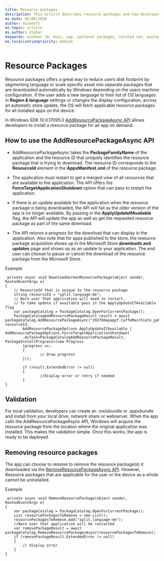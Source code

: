 ```yaml
---
title: Resource packages
description: This article describes resource packages and how developers can use them in their code.
ms.date: 02/06/2020
author: dianmsft
ms.topic: article
ms.author: diahar
keywords: windows 10, msix, uwp, optional packages, related set, package extension, visual studio
ms.localizationpriority: medium
---
```


# Resource Packages 
Resource packages offers a great way to reduce users disk footprint by segmenting language or scale specific asset into separate packages that are downloaded automatically by Windows depending on the users machine configuration. If the user adds a new language to their list of OS languages in **Region & language** settings or changes the display configuration, across an automatic store update, the OS will fetch applicable resource packages for all installed apps on the device.

In Windows SDK 10.0.17095.0 [AddResourcePackageAsync API](https://docs.microsoft.com/uwp/api/Windows.ApplicationModel.PackageCatalog) allows developers to install a resource package for an app on demand. 


## How to use the AddResourcePackageAsync API 
- AddResourcePackageAsync takes the **PackageFamilyName** of the application and the resource ID that uniquely identifies the resource package that is trying to download. The resource ID corresponds to the **ResourceId** element in the **AppxManifest.xml** of the resource package.

- The application must restart to get a merged view of all resources that are available to the application. The API offers the **ForceTargetApplicationShutdown** option that can pass to restart the application.

- If there is an update available for the application when the resource package is being downloaded, the API will fail as the older version of the app is no longer available. By passing in the **ApplyUpdateIfAvailable** flag, the API will update the app as well as get the requested resource package as part of the same download. 

- The API returns a progress for the download that can display in the application. Also note that for apps published to the store,  the resource package acquisition shows up in the Microsoft Store **downloads and updates** page and shows up as an update to your application. The end user can choose to pause or cancel the download of the resource package from the Microsoft Store. 

Example 
```
 private async void DownloadGermanResourcePackage(object sender, RoutedEventArgs e)
{            
    // ResourceId that is unique to the resource package
    string resourceId = "split.language-de";
    // Warn user that application will need to restart.
    // To take update if available pass in the ApplyUpdateIfAvailable flag
    var packageCatalog = PackageCatalog.OpenForCurrentPackage();
    PackageCatalogAddResourcePackageResult result = await packageCatalog.AddResourcePackageAsync("29270depappf.CaffeMacchiato_gah1vdar1nn7a", resourceId, 
        AddResourcePackageOptions.ApplyUpdateIfAvailable | AddResourcePackageOptions.ForceTargetApplicationShutdown)
        .AsTask<PackageCatalogAddResourcePackageResult, PackageInstallProgress>(new Progress
        (progress =>;
        {
                // Draw progress
        }));

        if (result.ExtendedError != null)
        {
                //Display error or retry if needed
        }
}
```
## Validation
 For local validation, developers can create an .msixbundle or .appxbundle and install from your local drive, network share or webserver. When the app calls the AddResourcePackageAsync API, Windows will  acquire the resource package from the location where the original application was installed. This makes the validation simple. Once this works, the app is ready to be deployed. 

## Removing resource packages 
The app can choose to remove to remove the resource package(s) it downloaded via the [RemoveResourcePackageAsync API](https://docs.microsoft.com/uwp/api/Windows.ApplicationModel.PackageCatalog). However, Resource packages that are  applicable for the user or the device as a whole cannot be uninstalled. 

Example 
```
 private async void RemoveResourcePackage(object sender, RoutedEventArgs e)
{            
    var packageCatalog = PackageCatalog.OpenForCurrentPackage();
    List resourcePackagesToRemove = new List();
    resourcePackagesToRemove.Add("split.language-de");
    //Warn user that application will be restarted
    var removePackageResult = await packageCatalog.RemoveResourcePackagesAsync(resourcePackagesToRemove);
    if (removePackageResult.ExtendedError != null)
    {
        // display error
    }
}
```
